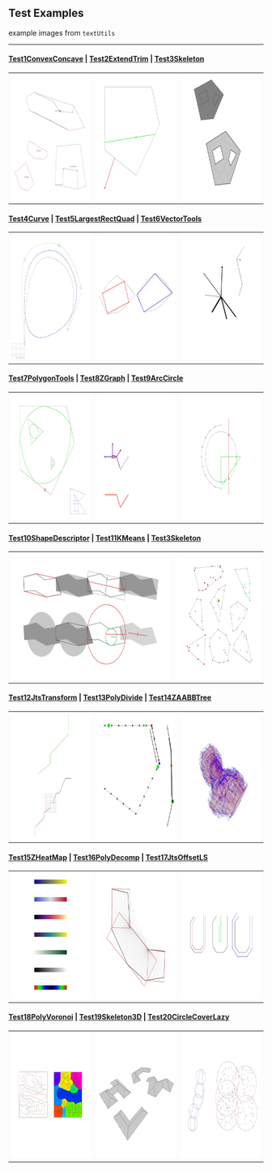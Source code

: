 ## Test Examples

example images from `textUtils`

---

#### [Test1ConvexConcave](java/testUtils/Test1ConvexConcave.java) | [Test2ExtendTrim](java/testUtils/Test2ExtendTrim.java) | [Test3Skeleton](java/testUtils/Test3Skeleton.java)
<table><tr>
    <td><img src="resources/exampleImgs/Test1ConvexConcave.jpg" width = "250" height = "250" /></td>
    <td><img src="resources/exampleImgs/Test2ExtendTrim.jpg" width = "250" height = "250" /></td>
    <td><img src="resources/exampleImgs/Test3Skeleton.jpg" width = "250" height = "250" /></td>
</tr></table>

#### [Test4Curve](java/testUtils/Test4Curve.java) | [Test5LargestRectQuad](java/testUtils/Test5LargestRectQuad.java) | [Test6VectorTools](java/testUtils/Test6VectorTools.java)
<table><tr>
    <td><img src="resources/exampleImgs/Test4Curve.jpg" width = "250" height = "250" /></td>
    <td><img src="resources/exampleImgs/Test5LargestRectQuad.jpg" width = "250" height = "250" /></td>
    <td><img src="resources/exampleImgs/Test6VectorTools.jpg" width = "250" height = "250" /></td>
</tr></table>

#### [Test7PolygonTools](java/testUtils/Test7PolygonTools.java) | [Test8ZGraph](java/testUtils/Test8ZGraph.java) | [Test9ArcCircle](java/testUtils/Test9ArcCircle.java)
<table><tr>
    <td><img src="resources/exampleImgs/Test7PolygonTools.jpg" width = "250" height = "250" /></td>
    <td><img src="resources/exampleImgs/Test8ZGraph.jpg" width = "250" height = "250" /></td>
    <td><img src="resources/exampleImgs/Test9ArcCircle.jpg" width = "250" height = "250" /></td>
</tr></table>

#### [Test10ShapeDescriptor](java/testUtils/Test10ShapeDescriptor.java) | [Test11KMeans](java/testUtils/Test11KMeans.java) | [Test3Skeleton](java/testUtils/Test3Skeleton.java)
<table><tr>
    <td><img src="resources/exampleImgs/Test10ShapeDescriptor.jpg" width = "475" height = "250" /></td>
    <td><img src="resources/exampleImgs/Test11KMeans.jpg" width = "250" height = "250" /></td>
</tr></table>

#### [Test12JtsTransform](java/testUtils/Test12JtsTransform.java) | [Test13PolyDivide](java/testUtils/Test13PolyDivide.java) | [Test14ZAABBTree](java/testUtils/Test14ZAABBTree.java)
<table><tr>
    <td><img src="resources/exampleImgs/Test12JtsTransform.jpg" width = "250" height = "250" /></td>
    <td><img src="resources/exampleImgs/Test13PolyDivide.jpg" width = "250" height = "250" /></td>
    <td><img src="resources/exampleImgs/Test14ZAABBTree.jpg" width = "250" height = "250" /></td>
</tr></table>

#### [Test15ZHeatMap](java/testUtils/Test1ConvexConcave.java) | [Test16PolyDecomp](java/testUtils/Test16PolyDecomp.java) | [Test17JtsOffsetLS](java/testUtils/Test17JtsOffsetLS.java)
<table><tr>
    <td><img src="resources/exampleImgs/Test15ZHeatMap.jpg" width = "250" height = "250" /></td>
    <td><img src="resources/exampleImgs/Test16PolyDecomp.jpg" width = "250" height = "250" /></td>
    <td><img src="resources/exampleImgs/Test17JtsOffsetLS.jpg" width = "250" height = "250" /></td>
</tr></table>  

#### [Test18PolyVoronoi](java/testUtils/Test18PolyVoronoi.java) | [Test19Skeleton3D](java/testUtils/Test19Skeleton3D.java) | [Test20CircleCoverLazy](java/testUtils/Test20CircleCoverLazy.java)
<table><tr>
    <td><img src="resources/exampleImgs/Test18PolyVoronoi.jpg" width = "250" height = "250" /></td>
    <td><img src="resources/exampleImgs/Test19Skeleton3D.jpg" width = "250" height = "250" /></td>
    <td><img src="resources/exampleImgs/Test20CircleCoverLazy.jpg" width = "250" height = "250" /></td>
</tr></table>

